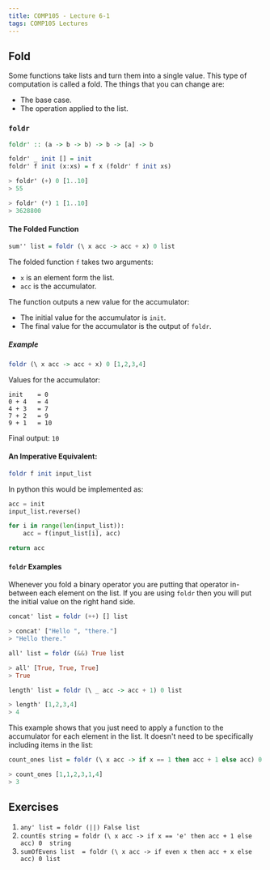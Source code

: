 ```yaml
---
title: COMP105 - Lecture 6-1
tags: COMP105 Lectures
---
```

## Fold
Some functions take lists and turn them into a single value. This type of computation is called a fold. The things that you can change are:

* The base case.
* The operation applied to the list.

### `foldr`

```haskell
foldr' :: (a -> b -> b) -> b -> [a] -> b

foldr' _ init [] = init
foldr' f init (x:xs) = f x (foldr' f init xs)

> foldr' (+) 0 [1..10]
> 55

> foldr' (*) 1 [1..10]
> 3628800
```

#### The Folded Function

```haskell
sum'' list = foldr (\ x acc -> acc + x) 0 list
```

The folded function `f` takes two arguments:

* `x` is an element form the list.
* `acc` is the accumulator.

The function outputs a new value for the accumulator:

* The initial value for the accumulator is `init`.
* The final value for the accumulator is the output of `foldr`.

##### Example

```haskell
foldr (\ x acc -> acc + x) 0 [1,2,3,4]
```

Values for the accumulator:

```
init	= 0
0 + 4	= 4
4 + 3	= 7
7 + 2	= 9
9 + 1	= 10
```

Final output: `10`

#### An Imperative Equivalent:

```haskell
foldr f init input_list
```

In python this would be implemented as:

```python
acc = init
input_list.reverse()

for i in range(len(input_list)):
	acc = f(input_list[i], acc)

return acc
```

#### `foldr` Examples

Whenever you fold a binary operator you are putting that operator in-between each element on the list. If you are using `foldr` then you will put the initial value on the right hand side.

```haskell
concat' list = foldr (++) [] list

> concat' ["Hello ", "there."]
> "Hello there."
```

```haskell
all' list = foldr (&&) True list

> all' [True, True, True]
> True
```

```haskell
length' list = foldr (\ _ acc -> acc + 1) 0 list

> length' [1,2,3,4]
> 4
```

This example shows that you just need to apply a function to the accumulator for each element in the list. It doesn't need to be specifically including items in the list:

```haskell
count_ones list = foldr (\ x acc -> if x == 1 then acc + 1 else acc) 0 list

> count_ones [1,1,2,3,1,4]
> 3
```

## Exercises
1. `any' list = foldr (||) False list`
1. `countEs string = foldr (\ x acc -> if x == 'e' then acc + 1 else acc) 0  string`
1. `sumOfEvens list  = foldr (\ x acc -> if even x then acc + x else acc) 0 list`